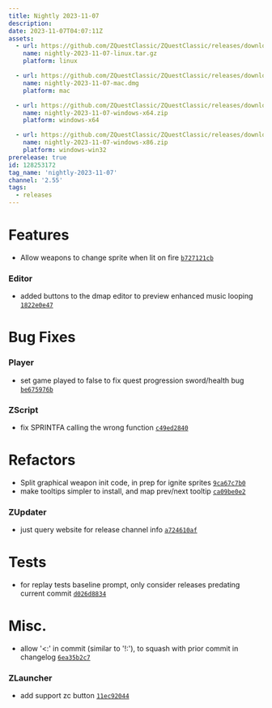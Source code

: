 ```yaml
---
title: Nightly 2023-11-07
description: 
date: 2023-11-07T04:07:11Z
assets: 
  - url: https://github.com/ZQuestClassic/ZQuestClassic/releases/download/nightly-2023-11-07/nightly-2023-11-07-linux.tar.gz
    name: nightly-2023-11-07-linux.tar.gz
    platform: linux

  - url: https://github.com/ZQuestClassic/ZQuestClassic/releases/download/nightly-2023-11-07/nightly-2023-11-07-mac.dmg
    name: nightly-2023-11-07-mac.dmg
    platform: mac

  - url: https://github.com/ZQuestClassic/ZQuestClassic/releases/download/nightly-2023-11-07/nightly-2023-11-07-windows-x64.zip
    name: nightly-2023-11-07-windows-x64.zip
    platform: windows-x64

  - url: https://github.com/ZQuestClassic/ZQuestClassic/releases/download/nightly-2023-11-07/nightly-2023-11-07-windows-x86.zip
    name: nightly-2023-11-07-windows-x86.zip
    platform: windows-win32
prerelease: true
id: 128253172
tag_name: 'nightly-2023-11-07'
channel: '2.55'
tags:
  - releases
---
```




# Features

- Allow weapons to change sprite when lit on fire [`b727121cb`](https://github.com/ZQuestClassic/ZQuestClassic/commit/b727121cbd31ed251afb728706a86452210a1808)

### Editor

- added buttons to the dmap editor to preview enhanced music looping [`1822e0e47`](https://github.com/ZQuestClassic/ZQuestClassic/commit/1822e0e47a3404997efb8d23e9e011ff51c36e5c)

# Bug Fixes

### Player

- set game played to false to fix quest progression sword/health bug [`be675976b`](https://github.com/ZQuestClassic/ZQuestClassic/commit/be675976b7d00ae666b2c1b976ca533589226a35)

### ZScript

- fix SPRINTFA calling the wrong function [`c49ed2840`](https://github.com/ZQuestClassic/ZQuestClassic/commit/c49ed2840d3cc54eed6da6ac2dde83e0e49142ab)

# Refactors

- Split graphical weapon init code, in prep for ignite sprites [`9ca67c7b0`](https://github.com/ZQuestClassic/ZQuestClassic/commit/9ca67c7b0ebfadb0324cfabc7f02005d8eb30651)
- make tooltips simpler to install, and map prev/next tooltip [`ca09be0e2`](https://github.com/ZQuestClassic/ZQuestClassic/commit/ca09be0e25754d40cf16985fe64443afaadebe7f)

### ZUpdater

- just query website for release channel info [`a724610af`](https://github.com/ZQuestClassic/ZQuestClassic/commit/a724610af9e59f81fd06b05cba8f7bbfdcd4326f)

# Tests

- for replay tests baseline prompt, only consider releases predating current commit [`d026d8834`](https://github.com/ZQuestClassic/ZQuestClassic/commit/d026d8834c286039f021947336fbcc9c48edac88)

# Misc.

- allow '<:' in commit (similar to '!:'), to squash with prior commit in changelog [`6ea35b2c7`](https://github.com/ZQuestClassic/ZQuestClassic/commit/6ea35b2c7c3b9f610ea2b12dd50393fbdb8a34b5)

### ZLauncher

- add support zc button [`11ec92044`](https://github.com/ZQuestClassic/ZQuestClassic/commit/11ec920449c8d0dd3736edd3c791704d34ca96ba)

